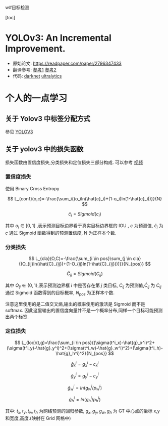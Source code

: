  w#目标检测 

[toc]

# YOLOv3: An Incremental Improvement.
- 原始论文: <https://readpaper.com/paper/2796347433>
- 翻译参考: [参考1](https://zhuanlan.zhihu.com/p/37201615)  [参考2](https://zhuanlan.zhihu.com/p/37201615)
- 代码: [darknet](https://github.com/pjreddie/darknet)  [ultralytics](https://github.com/ultralytics/yolov5)

# 个人的一点学习
## 关于 Yolov3 中标签分配方式

参见 [YOLOV3](../../DL_knowlege/关于目标检测中的正负标签分类策略.md#YOLOV3)

## 关于 yolov3 中的损失函数

损失函数由置信度损失,分类损失和定位损失三部分构成. 可以参考 [视频](https://www.bilibili.com/video/BV1yi4y1g7ro?p=3&t=1554.6)

### 置信度损失

使用 Binary Cross Entropy

$$
L_{conf}(o,c)=-\frac{\sum_i{(o_iln(\hat{c}_i)+(1-o_i)ln(1-\hat{c}_i))}}{N}
$$

$$
\hat{c}_i=Sigmoid(c_i)
$$

其中 $o_i \in [0,1]$ ,表示预测目标边界看于真实目标边界框的 IOU , $c$ 为预测值, $\hat{c}_i$ 为 $c$ 通过 Sigmoid 函数得到的预测置信度, N 为正样本个数.

### 分类损失

$$
L_{cla}(O,C)=-\frac{\sum_{i \in pos}\sum_{j \in cla}{(O_{ij}ln(\hat{C}_{ij})+(1-O_{ij}ln(1-\hat{C}_{ij})))}}{N_{pos}}
$$

$$
\hat{C}_{ij}=Sigmoid(C_{ij})
$$

其中 $O_{ij} \in \{0,1\}$,表示预测边界框 $i$ 中是否存在第 $j$ 类目标, $C_{ij}$ 为预测值,$\hat{C}_{ij}$ 为 $C_{ij}$ 通过 Sigmoid 函数得到的目标概率, $N_{pos}$ 为正样本个数.

注意这里使用的是二值交叉熵,输出的概率使用的激活是 Sigmoid 而不是 softmax. 因此这里输出的置信度向量并不是一个概率分布,同样一个目标可能预测出两个标签.

### 定位损失

$$
L_{loc}(t,g)=\frac{\sum_{i \in pos}{(\sigma(t^i_x)-\hat{g}_x^i)^2+(\sigma(t^i_y)-\hat{g}_y^i)^2+(\sigma(t^i_w)-\hat{g}_w^i)^2}+(\sigma(t^i_h)-\hat{g}_h^i)^2}{N_{pos}}
$$

$$
\hat{g}^i_x=g^i_x-c^i_x
$$

$$
\hat{g}^i_y=g^i_y-c^i_y
$$

$$
\hat{g}^i_w=ln(g^i_w/p^i_w)
$$

$$
\hat{g}^i_h=ln(g^i_h/p^i_h)
$$

其中: $t_x,t_y,t_w,t_h$ 为网络预测的回归参数, $g_x,g_y,g_w,g_h$ 为 GT 中心点的坐标 x,y 和宽度,高度.(映射在 Grid 网格中)